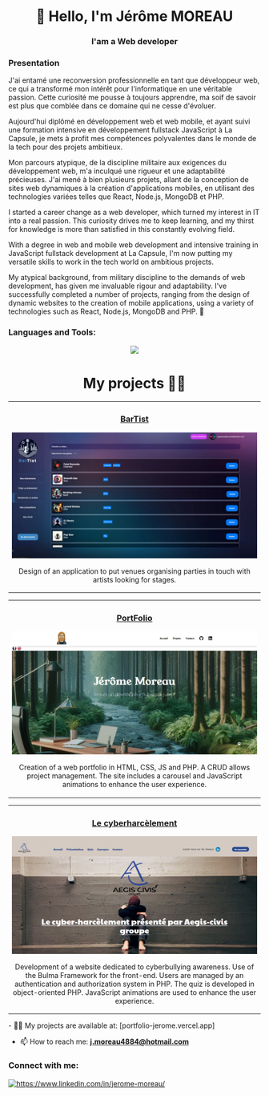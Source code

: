 <h1 align="center">👋 Hello, I'm Jérôme MOREAU</h1>
<h3 align="center">I'am a Web developer</h3>

<h3 align="left">Presentation</h3>
  <p align="left">
      J'ai entamé une reconversion professionnelle en tant que développeur web, ce qui a transformé mon intérêt pour l'informatique en une véritable passion. Cette curiosité me pousse à toujours apprendre, ma soif de savoir est plus que comblée dans ce domaine qui ne cesse d'évoluer. 
    
Aujourd'hui diplômé en développement web et web mobile, et ayant suivi une formation intensive en développement fullstack JavaScript à La Capsule, je mets à profit mes compétences polyvalentes dans le monde de la tech pour des projets ambitieux.

Mon parcours atypique, de la discipline militaire aux exigences du développement web, m'a inculqué une rigueur et une adaptabilité précieuses. J'ai mené à bien plusieurs projets, allant de la conception de sites web dynamiques à la création d'applications mobiles, en utilisant des technologies variées telles que React, Node.js, MongoDB et PHP.
  
  
I started a career change as a web developer, which turned my interest in IT into a real passion. This curiosity drives me to keep learning, and my thirst for knowledge is more than satisfied in this constantly evolving field. 
    
With a degree in web and mobile web development and intensive training in JavaScript fullstack development at La Capsule, I'm now putting my versatile skills to work in the tech world on ambitious projects.

My atypical background, from military discipline to the demands of web development, has given me invaluable rigour and adaptability. I've successfully completed a number of projects, ranging from the design of dynamic websites to the creation of mobile applications, using a variety of technologies such as React, Node.js, MongoDB and PHP. 👋
  
   
</p>
<h3 align="left">Languages and Tools:</h3>
<p align="center">
  <a href="https://skillicons.dev">
    <img src="https://skillicons.dev/icons?i=html,css,js,react,nextjs,nodejs,express,mongodb,php" />
  </a>
</p>


<h1 align="center">My projects 👨‍💻</h1>
<div align="center">
  <table>
        <tr>
            <td width="50%"; height="100%"; margin-top="1px">
                <h3 align="center">
                    <a href="" target="_blank" rel="noreferrer">BarTist</a>
                </h3>
                <p align="center">
                    <a href="" target="_blank" rel="noreferrer"> <img src="/assets/6-Screen-search-artist.png" alt="BarTist"/> </a>
                    <p align="center">
                       Design of an application to put venues organising parties in touch with artists looking for stages.
                    </p>
            </td>
        </tr>
  </table>
  <table>
        <tr>
            <td width="50%"; height="100%"; margin-top="1px">
                <h3 align="center">
                    <a href="https://jeromemportfolio.com/" target="_blank" rel="noreferrer">PortFolio</a>
                </h3>
                <p align="center">
                    <a href="https://jeromemportfolio.com/" target="_blank" rel="noreferrer"> <img src="/assets/Screen-portfolio.png" alt="portfolio"/> </a>
                    <p align="center">
                       Creation of a web portfolio in HTML, CSS, JS and PHP. A CRUD allows project management. The site includes a carousel and JavaScript animations to enhance the user experience.
                    </p>
            </td>
        </tr>
  </table>
  <table>
        <tr>
            <td width="50%"; height="100%" >
                <h3 align="center">
                    <a href="https://lecyberharcelement.fr/" target="_blank" rel="noreferrer">Le cyberharcèlement</a>
                </h3>
                <p align="center">
                    <a href="https://lecyberharcelement.fr/" target="_blank" rel="noreferrer"> <img src="/assets/Screen-accueil-cyberH.png" alt="cyberharcelement"/> </a>
                    <p align="center">
                        Development of a website dedicated to cyberbullying awareness. Use of the Bulma Framework for the front-end. Users are managed by an authentication and authorization system in PHP. The quiz                         is developed in object-oriented PHP. JavaScript animations are used to enhance the user experience.
                    </p>
            </td>
        </tr>
  </table>
</div>

<div align="left">
  - 👨‍💻 My projects are available at: [portfolio-jerome.vercel.app]
  

  - 📫 How to reach me: **j.moreau4884@hotmail.com**
</div>

<h3 align="left">Connect with me:</h3>
<p align="left">
<a href="https://linkedin.com/in/https://www.linkedin.com/in/jerome-moreau/" target="blank"><img align="center" src="https://raw.githubusercontent.com/rahuldkjain/github-profile-readme-generator/master/src/images/icons/Social/linked-in-alt.svg" alt="https://www.linkedin.com/in/jerome-moreau/" height="30" width="40" /></a>
</p>

